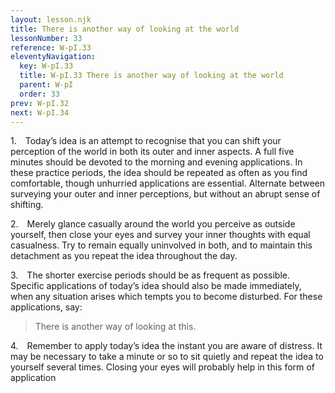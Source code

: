 ```yaml
---
layout: lesson.njk
title: There is another way of looking at the world
lessonNumber: 33
reference: W-pI.33
eleventyNavigation:
  key: W-pI.33
  title: W-pI.33 There is another way of looking at the world
  parent: W-pI
  order: 33
prev: W-pI.32
next: W-pI.34
---
```


1. Today’s idea is an attempt to recognise that you can shift your perception of the world in both its outer and inner aspects. 
A full five minutes should be devoted to the morning and evening applications. 
In these practice periods, the idea should be repeated as often as you find comfortable, though unhurried applications are essential. 
Alternate between surveying your outer and inner perceptions, but without an abrupt sense of shifting.

2. Merely glance casually around the world you perceive as outside yourself, then close your eyes and survey your inner thoughts with equal casualness. 
Try to remain equally uninvolved in both, and to maintain this detachment as you repeat the idea throughout the day.

3. The shorter exercise periods should be as frequent as possible. 
Specific applications of today’s idea should also be made immediately, when any situation arises which tempts you to become disturbed. 
For these applications, say:

>There is another way of looking at this.

4. Remember to apply today’s idea the instant you are aware of distress. 
It may be necessary to take a minute or so to sit quietly and repeat the idea to yourself several times. 
Closing your eyes will probably help in this form of application